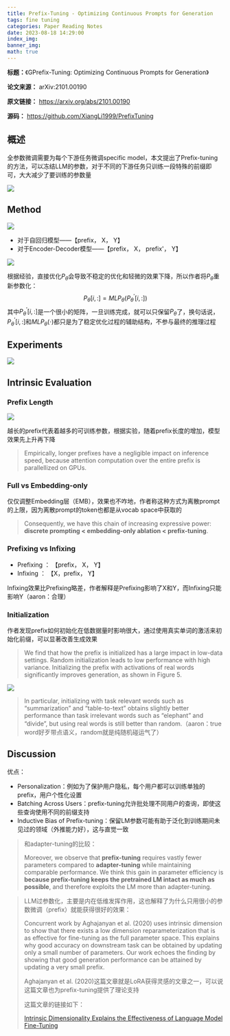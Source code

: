 ```yaml
---
title: Prefix-Tuning - Optimizing Continuous Prompts for Generation
tags: fine tuning
categories: Paper Reading Notes
date: 2023-08-18 14:29:00
index_img: 
banner_img: 
math: true
---
```


**标题：**《GPrefix-Tuning: Optimizing Continuous Prompts for Generation》

**论文来源：** arXiv:2101.00190

**原文链接：** https://arxiv.org/abs/2101.00190

**源码：** https://github.com/XiangLi1999/PrefixTuning



## 概述

全参数微调需要为每个下游任务微调specific model，本文提出了Prefix-tuning的方法，可以冻结LLM的参数，对于不同的下游任务只训练一段特殊的前缀即可，大大减少了要训练的参数量

![](http://longls777.oss-cn-beijing.aliyuncs.com/img/image-20230818134205878.png)

## Method

![](http://longls777.oss-cn-beijing.aliyuncs.com/img/image-20230818134538365.png)

- 对于自回归模型——【prefix， X， Y】
- 对于Encoder-Decoder模型——【prefix， X， prefix'， Y】

![](http://longls777.oss-cn-beijing.aliyuncs.com/img/image-20230818134917380.png)



根据经验，直接优化$P_{\theta}$会导致不稳定的优化和轻微的效果下降，所以作者将$P_{\theta}$重新参数化：
$$
P_{\theta}[i,:]=MLP_{\theta}(P^{'}_{\theta}[i,:])
$$
其中$P^{'}_{\theta}[i,:]$是一个很小的矩阵，一旦训练完成，就可以只保留$P_{\theta}$了，换句话说，$P^{'}_{\theta}[i,:]$和$MLP_{\theta}(\cdot)$都只是为了稳定优化过程的辅助结构，不参与最终的推理过程



## Experiments

![](http://longls777.oss-cn-beijing.aliyuncs.com/img/image-20230818135650921.png)



## Intrinsic Evaluation

### Prefix Length

![](http://longls777.oss-cn-beijing.aliyuncs.com/img/image-20230818135857948.png)

越长的prefix代表着越多的可训练参数，根据实验，随着prefix长度的增加，模型效果先上升再下降

> Empirically, longer prefixes have a negligible impact on inference speed, because attention computation over the entire prefix is parallellized on GPUs.



### Full vs Embedding-only

仅仅调整Embedding层（EMB），效果也不咋地，作者称这种方式为离散prompt的上限，因为离散prompt的token也都是从vocab space中获取的

> Consequently, we have this chain of increasing expressive power: **discrete prompting < embedding-only ablation < prefix-tuning**.



###  Prefixing vs Infixing

- Prefixing ： 【prefix， X， Y】
- Infixing ： 【X，prefix， Y】

Infixing效果比Prefixing略差，作者解释是Prefixing影响了X和Y，而Infixing只能影响Y（aaron：合理）



### Initialization

作者发现prefix如何初始化在低数据量时影响很大，通过使用真实单词的激活来初始化前缀，可以显著改善生成效果

> We find that how the prefix is initialized has a large impact in low-data settings. Random initialization leads to low performance with high variance. Initializing the prefix with activations of real words significantly improves generation, as shown in Figure 5.

![](http://longls777.oss-cn-beijing.aliyuncs.com/img/image-20230818141103198.png)

> In particular, initializing with task relevant words such as “summarization” and “table-to-text” obtains slightly better performance than task irrelevant words such as “elephant” and “divide”, but using real words is still better than random.（aaron：true word好歹带点语义，random就是纯随机碰运气了）



## Discussion

优点：

- Personalization：例如为了保护用户隐私，每个用户都可以训练单独的prefix，用户个性化设置
- Batching Across Users：prefix-tuning允许批处理不同用户的查询，即使这些查询使用不同的前缀支持
- Inductive Bias of Prefix-tuning：保留LM参数可能有助于泛化到训练期间未见过的领域（外推能力好），这与直觉一致





> 和adapter-tuning的比较：
>
> Moreover, we observe that **prefix-tuning** requires vastly fewer parameters compared to **adapter-tuning** while maintaining comparable performance. We think this gain in parameter efficiency is **because prefix-tuning keeps the pretrained LM intact as much as possible**, and therefore exploits the LM more than adapter-tuning.





> LLM过参数化，主要是内在低维发挥作用，这也解释了为什么只用很小的参数微调（prefix）就能获得很好的效果：
>
> Concurrent work by Aghajanyan et al. (2020) uses intrinsic dimension to show that there exists a low dimension reparameterization that is as effective for fine-tuning as the full parameter space. This explains why good accuracy on downstream task can be obtained by updating only a small number of parameters. Our work echoes the finding by showing that good generation performance can be attained by updating a very small prefix.
>
> Aghajanyan et al. (2020)这篇文章就是LoRA获得灵感的文章之一，可以说这篇文章也为prefix-tuning提供了理论支持
>
> 这篇文章的链接如下：
>
> [Intrinsic Dimensionality Explains the Effectiveness of Language Model Fine-Tuning](https://arxiv.org/abs/2012.13255)

